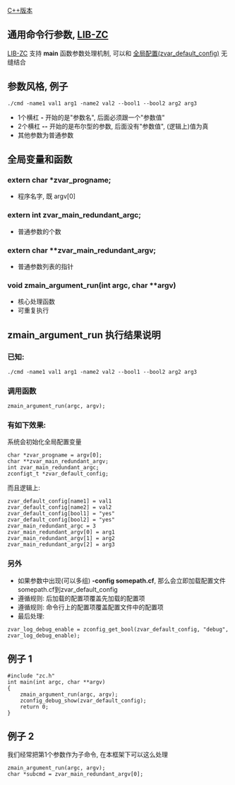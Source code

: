 <A name="readme_md" id="readme_md"></A>

[C++版本](./main_argument_cpp.md)

## 通用命令行参数, [LIB-ZC](https://gitee.com/linuxmail/lib-zc#readme_md)

[LIB-ZC](https://gitee.com/linuxmail/lib-zc#readme_md) 支持 **main** 函数参数处理机制,
可以和 [全局配置(zvar_default_config)](./config.md) 无缝结合

## 参数风格, 例子

```
./cmd -name1 val1 arg1 -name2 val2 --bool1 --bool2 arg2 arg3
```

* 1个横杠 **-** 开始的是"参数名", 后面必须跟一个"参数值"
* 2个横杠 **--** 开始的是布尔型的参数, 后面没有"参数值", (逻辑上)值为真
* 其他参数为普通参数

## 全局变量和函数

### extern char *zvar_progname;

* 程序名字, 既 argv[0]

### extern int zvar_main_redundant_argc;

* 普通参数的个数

### extern char **zvar_main_redundant_argv;

* 普通参数列表的指针

### void zmain_argument_run(int argc, char **argv)

* 核心处理函数
* 可重复执行

## zmain_argument_run 执行结果说明

### 已知:

```
./cmd -name1 val1 arg1 -name2 val2 --bool1 --bool2 arg2 arg3
```

### 调用函数

```
zmain_argument_run(argc, argv);
```
### 有如下效果:

系统会初始化全局配置变量

```
char *zvar_progname = argv[0];
char **zvar_main_redundant_argv;
int zvar_main_redundant_argc;
zconfigt_t *zvar_default_config;
```
而且逻辑上:

```
zvar_default_config[name1] = val1
zvar_default_config[name2] = val2
zvar_default_config[bool1] = "yes"
zvar_default_config[bool2] = "yes"
zvar_main_redundant_argc = 3
zvar_main_redundant_argv[0] = arg1
zvar_main_redundant_argv[1] = arg2
zvar_main_redundant_argv[2] = arg3
```
### 另外

* 如果参数中出现(可以多组) **-config somepath.cf**, 那么会立即加载配置文件somepath.cf到zvar_default_config
* 遵循规则: 后加载的配置项覆盖先加载的配置项
* 遵循规则: 命令行上的配置项覆盖配置文件中的配置项
* 最后处理:

```
zvar_log_debug_enable = zconfig_get_bool(zvar_default_config, "debug", zvar_log_debug_enable);
```

## 例子 1

```
#include "zc.h"
int main(int argc, char **argv)
{
    zmain_argument_run(argc, argv); 
    zconfig_debug_show(zvar_default_config);
    return 0;
}
```

## 例子 2

我们经常把第1个参数作为子命令, 在本框架下可以这么处理

```
zmain_argument_run(argc, argv);
char *subcmd = zvar_main_redundant_argv[0];
```

